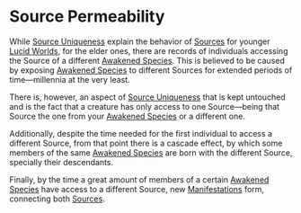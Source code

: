 # Source Permeability
While <a href='#' class='note-link' data-id='Source Uniqueness' onclick="Shiny.setInputValue('linked_doc_click', 'Source Uniqueness', {priority: 'event'}); return false;">Source Uniqueness</a> explain the behavior of <a href='#' class='note-link' data-id='Sources' onclick="Shiny.setInputValue('linked_doc_click', 'Sources', {priority: 'event'}); return false;">Sources</a> for younger <a href='#' class='note-link' data-id='Lucid Worlds' onclick="Shiny.setInputValue('linked_doc_click', 'Lucid Worlds', {priority: 'event'}); return false;">Lucid Worlds</a>, for the elder ones, there are records of individuals accessing the Source of a different <a href='#' class='note-link' data-id='Awakened Species' onclick="Shiny.setInputValue('linked_doc_click', 'Awakened Species', {priority: 'event'}); return false;">Awakened Species</a>. This is believed to be caused by exposing <a href='#' class='note-link' data-id='Awakened Species' onclick="Shiny.setInputValue('linked_doc_click', 'Awakened Species', {priority: 'event'}); return false;">Awakened Species</a> to different Sources for extended periods of time—millennia at the very least.

There is, however, an aspect of <a href='#' class='note-link' data-id='Source Uniqueness' onclick="Shiny.setInputValue('linked_doc_click', 'Source Uniqueness', {priority: 'event'}); return false;">Source Uniqueness</a> that is kept untouched and is the fact that a creature has only access to one Source—being that Source the one from your <a href='#' class='note-link' data-id='Awakened Species' onclick="Shiny.setInputValue('linked_doc_click', 'Awakened Species', {priority: 'event'}); return false;">Awakened Species</a> or a different one.

Additionally, despite the time needed for the first individual to access a different Source, from that point there is a cascade effect, by which some members of the same <a href='#' class='note-link' data-id='Awakened Species' onclick="Shiny.setInputValue('linked_doc_click', 'Awakened Species', {priority: 'event'}); return false;">Awakened Species</a> are born with the different Source, specially their descendants.

Finally, by the time a great amount of members of a certain <a href='#' class='note-link' data-id='Awakened Species' onclick="Shiny.setInputValue('linked_doc_click', 'Awakened Species', {priority: 'event'}); return false;">Awakened Species</a> have access to a different Source, new <a href='#' class='note-link' data-id='Manifestations' onclick="Shiny.setInputValue('linked_doc_click', 'Manifestations', {priority: 'event'}); return false;">Manifestations</a> form, connecting both <a href='#' class='note-link' data-id='Sources' onclick="Shiny.setInputValue('linked_doc_click', 'Sources', {priority: 'event'}); return false;">Sources</a>.
